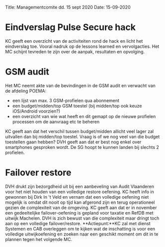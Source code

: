 Title: Managementcomite dd. 15 sept 2020
Date: 15-09-2020

# Eindverslag Pulse Secure hack
KC geeft een overzicht van de activiteiten rond de hack en licht het eindverslag toe. Vooral nadruk op de lessons learned en vervolgacties. 
Het MC schijnt tevreden te zijn over de aanpak, resultaten en opvolging.

# GSM audit
Het MC neemt akte van de bevindingen in de GSM audit en verwacht van de afdeling POEMA:
* een lijst van max. 3 GSM-profielen qua abonnement
* een budget/midden/top GSM toestel (bij midden/top ook keuze iOS/Android voorzien?)
* een overzicht van wie wat heeft en dit gemapt op de nieuwe profielen
 processen om de aanvraag etc te beheren

KC geeft aan dat het verschil tussen budget/midden allicht veel lager zal uitvallen dan bij midden/top toestel.
Vraag is of we nog veel van die budget toestellen gaan hebben? DVH geeft aan dat er best nog enkel over smartphones gesproken wordt.
De SG hoopt te kunnen landen bij slechts 2 profielen.

# Failover restore
DVH drukt zijn bezorgdheid uit bij een aanbeveling van Audit Vlaanderen voor het niet houden van een volledige restore oefening. KC heeft info in gewonnen bij Dirk In 't Veld en vernam dat een volledige oefening niet mogelijk is omdat dit nooit op tijd kan afgerond zijn en terug operationeel gezien de complexiteit van de omgeving.
KC geeft aan dat er in november een gedeeltelijke failover-oefening is gepland voor taxatie en RefDB met uitwijk Machelen.
DVH is zich bewust van die complexiteit maar dringt toch aan op een volledige failover/restore.
**Actiepunt:**KC zal met dienst Systemen en CAB overleggen om te kijken wat de inschatting is voor een volledige uitwijkoefening en zoeken naar een geschikt moment om dit in te plannen tegen het volgende MC.
